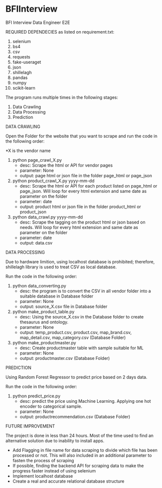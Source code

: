 # BFIInterview
BFI Interview Data Engineer E2E

REQUIRED DEPENDECIES as listed on requirement.txt:
1. selenium
2. bs4
3. csv
4. requests
5. fake-useraget
6. json
7. shillelagh
8. pandas
9. numpy
10. scikit-learn

The program runs multiple times in the following stages:
1. Data Crawling
2. Data Processing
3. Prediction

DATA CRAWLING

Open the Folder for the website that you want to scrape and run the code in the following order:

*X is the vendor name
1. python page_crawl_X.py
   - desc: Scrape the html or API for vendor pages
   - parameter: None
   - output: page html or json file in the folder page_html or page_json
2. python product_crawl_X.py yyyy-mm-dd
   - desc: Scrape the html or API for each product listed on page_html or page_json. Will loop for every html extension and same date as parameter on the folder
   - parameter: date
   - output: product html or json file in the folder product_html or product_json
3. python data_crawl.py yyyy-mm-dd
   - desc: Scrape the tagging on the product html or json based on needs. Will loop for every html extension and same date as parameter on the folder
   - parameter: date
   - output: data.csv
  
DATA PROCESSING

Due to hardware limition, using localhost database is prohibited; therefore, shillelagh library is used to treat CSV as local database.

Run the code in the following order:
1. python data_converting.py
   - desc: the program is to convert the CSV in all vendor folder into a suitable database in Database folder
   - parameter: None
   - output: source_X.csv file in Database folder
2. python make_product_table.py
   - desc: Using the source_X.csv in the Database folder to create thesaurus and ontology.
   - parameter: None
   - output: temp_product.csv, product.csv, map_brand.csv, map_detail.csv, map_category.csv (Database Folder)
3. python make_productmaster.py
   - desc: Create productmaster table with sample suitable for ML
   - parameter: None
   - output: productmaster.csv (Database Folder)
  
PREDICTION

Using Random Forest Regressor to predict price based on 2 days data.

Run the code in the following order:
1. python predict_price.py
   - desc: predict the price using Machine Learning. Applying one hot encoder to categorical sample.
   - parameter: None
   - output: productrecommendation.csv (Database Folder)

FUTURE IMPROVEMENT

The project is done in less than 24 hours. Most of the time used to find an alternative solution due to inability to install apps.
- Add Flagging in file name for data scraping to divide which file has been processed or not. This will also included in an additional parameter to fasten the process of scraping
- If possible, finding the backend API for scraping data to make the progress faster instead of using selenium
- Implement localhost database
- Create a real and accurate relational database structure
